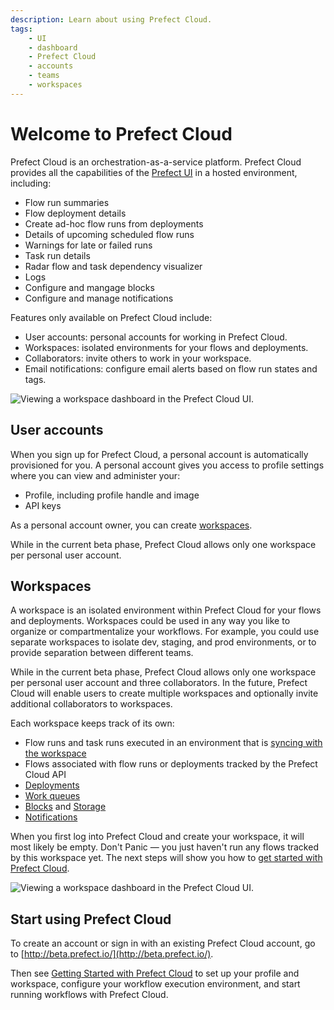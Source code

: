 ```yaml
---
description: Learn about using Prefect Cloud.
tags:
    - UI
    - dashboard
    - Prefect Cloud
    - accounts
    - teams
    - workspaces
---
```


# Welcome to Prefect Cloud

Prefect Cloud is an orchestration-as-a-service platform. Prefect Cloud provides all the capabilities of the [Prefect UI](/ui/overview/) in a hosted environment, including:

- Flow run summaries
- Flow deployment details
- Create ad-hoc flow runs from deployments
- Details of upcoming scheduled flow runs
- Warnings for late or failed runs
- Task run details 
- Radar flow and task dependency visualizer 
- Logs
- Configure and mangage blocks
- Configure and manage notifications

Features only available on Prefect Cloud include:

- User accounts: personal accounts for working in Prefect Cloud. 
- Workspaces: isolated environments for your flows and deployments.
- Collaborators: invite others to work in your workspace.
- Email notifications: configure email alerts based on flow run states and tags.

![Viewing a workspace dashboard in the Prefect Cloud UI.](/img/ui/cloud-workspace-dashboard.png)

## User accounts

When you sign up for Prefect Cloud, a personal account is automatically provisioned for you. A personal account gives you access to profile settings where you can view and administer your: 

- Profile, including profile handle and image
- API keys

As a personal account owner, you can create [workspaces](#workspaces).

While in the current beta phase, Prefect Cloud allows only one workspace per personal user account. 

## Workspaces

A workspace is an isolated environment within Prefect Cloud for your flows and deployments. Workspaces could be used in any way you like to organize or compartmentalize your workflows. For example, you could use separate workspaces to isolate dev, staging, and prod environments, or to provide separation between different teams.

While in the current beta phase, Prefect Cloud allows only one workspace per personal user account and three collaborators. In the future, Prefect Cloud will enable users to create multiple workspaces and optionally invite additional collaborators to workspaces.

Each workspace keeps track of its own:

- Flow runs and task runs executed in an environment that is [syncing with the workspace](/ui/cloud/#workspaces)
- Flows associated with flow runs or deployments tracked by the Prefect Cloud API
- [Deployments](/concepts/deployments/)
- [Work queues](/concepts/work-queues/)
- [Blocks](/ui/blocks/) and [Storage](/concepts/storage/)
- [Notifications](/ui/notifications/)

When you first log into Prefect Cloud and create your workspace, it will most likely be empty. Don't Panic &mdash; you just haven't run any flows tracked by this workspace yet. The next steps will show you how to [get started with Prefect Cloud](/ui/cloud-getting-started/). 

![Viewing a workspace dashboard in the Prefect Cloud UI.](/img/ui/cloud-new-workspace.png)

## Start using Prefect Cloud

To create an account or sign in with an existing Prefect Cloud account, go to [http://beta.prefect.io/](http://beta.prefect.io/).

Then see [Getting Started with Prefect Cloud](/ui/cloud-getting-started/) to set up your profile and workspace, configure your workflow execution environment, and start running workflows with Prefect Cloud.